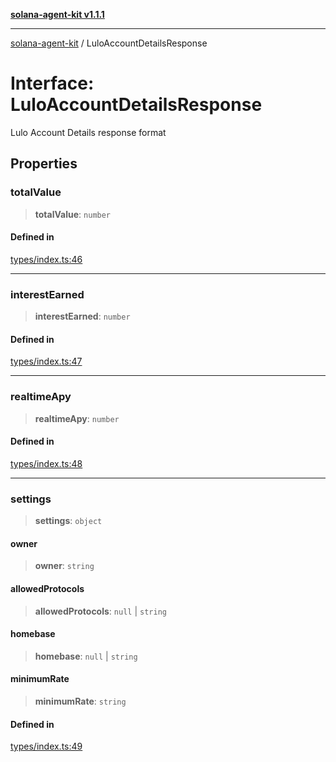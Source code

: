 [**solana-agent-kit v1.1.1**](../README.md)

***

[solana-agent-kit](../README.md) / LuloAccountDetailsResponse

# Interface: LuloAccountDetailsResponse

Lulo Account Details response format

## Properties

### totalValue

> **totalValue**: `number`

#### Defined in

[types/index.ts:46](https://github.com/scriptscrypt/solana-agent-kit/blob/a820222cbc6538b7b24a8b29ee43679a229c9635/src/types/index.ts#L46)

***

### interestEarned

> **interestEarned**: `number`

#### Defined in

[types/index.ts:47](https://github.com/scriptscrypt/solana-agent-kit/blob/a820222cbc6538b7b24a8b29ee43679a229c9635/src/types/index.ts#L47)

***

### realtimeApy

> **realtimeApy**: `number`

#### Defined in

[types/index.ts:48](https://github.com/scriptscrypt/solana-agent-kit/blob/a820222cbc6538b7b24a8b29ee43679a229c9635/src/types/index.ts#L48)

***

### settings

> **settings**: `object`

#### owner

> **owner**: `string`

#### allowedProtocols

> **allowedProtocols**: `null` \| `string`

#### homebase

> **homebase**: `null` \| `string`

#### minimumRate

> **minimumRate**: `string`

#### Defined in

[types/index.ts:49](https://github.com/scriptscrypt/solana-agent-kit/blob/a820222cbc6538b7b24a8b29ee43679a229c9635/src/types/index.ts#L49)
